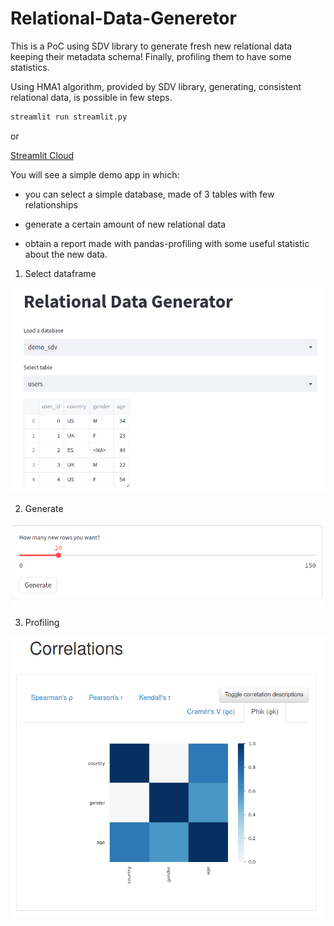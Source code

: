 # Relational-Data-Generetor
This is a PoC using SDV library to generate fresh new relational data keeping their metadata schema! Finally, profiling them to have some statistics.

Using HMA1 algorithm, provided by SDV library, generating, consistent relational data, is possible in few steps. 

```bash
streamlit run streamlit.py
```
or

[Streamlit Cloud](https://mfranzon-relational-data-generetor-streamlit-q0qinz.streamlitapp.com/)

You will see a simple demo app in which:
- you can select a simple database, made of 3 tables with few relationships

- generate a certain amount of new relational data

- obtain a report made with pandas-profiling with some useful statistic about the new data. 

1. Select dataframe

![select](./1-gen.png)

2. Generate

![generate](./2-gen.png)

3. Profiling

![profiling](./3-gen.png)